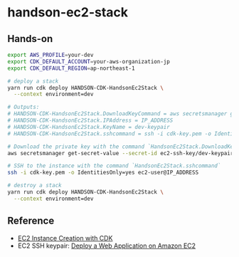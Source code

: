# handson-ec2-stack

## Hands-on

```bash
export AWS_PROFILE=your-dev
export CDK_DEFAULT_ACCOUNT=your-aws-organization-jp
export CDK_DEFAULT_REGION=ap-northeast-1

# deploy a stack
yarn run cdk deploy HANDSON-CDK-HandsonEc2Stack \
  --context environment=dev

# Outputs:
# HANDSON-CDK-HandsonEc2Stack.DownloadKeyCommand = aws secretsmanager get-secret-value --secret-id ec2-ssh-key/dev-keypair/private --query SecretString --output text > cdk-key.pem && chmod 400 cdk-key.pem
# HANDSON-CDK-HandsonEc2Stack.IPAddress = IP_ADDRESS
# HANDSON-CDK-HandsonEc2Stack.KeyName = dev-keypair
# HANDSON-CDK-HandsonEc2Stack.sshcommand = ssh -i cdk-key.pem -o IdentitiesOnly=yes ec2-user@IP_ADDRESS

# Download the private key with the command `HandsonEc2Stack.DownloadKeyCommand`
aws secretsmanager get-secret-value --secret-id ec2-ssh-key/dev-keypair/private --query SecretString --output text > cdk-key.pem && chmod 400 cdk-key.pem

# SSH to the instance with the command `HandsonEc2Stack.sshcommand`
ssh -i cdk-key.pem -o IdentitiesOnly=yes ec2-user@IP_ADDRESS

# destroy a stack
yarn run cdk deploy HANDSON-CDK-HandsonEc2Stack \
  --context environment=dev
```

## Reference

- [EC2 Instance Creation with CDK](https://github.com/aws-samples/aws-cdk-examples/blob/master/typescript/ec2-instance/README.md)
- EC2 SSH keypair: [Deploy a Web Application on Amazon EC2](https://aws.amazon.com/getting-started/guides/deploy-webapp-ec2/module-one/?nc1=h_ls)
